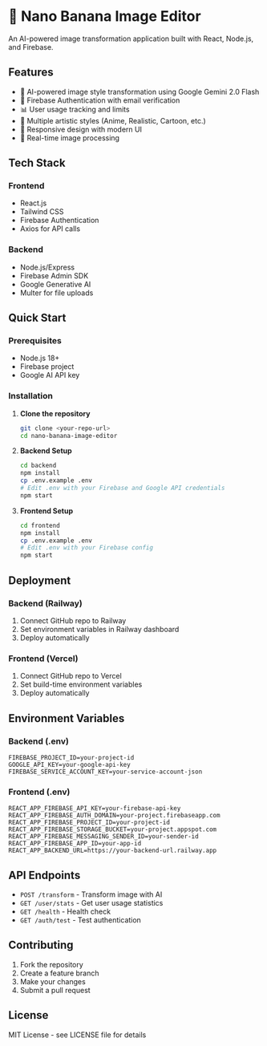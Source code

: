 # 🍌 Nano Banana Image Editor

An AI-powered image transformation application built with React, Node.js, and Firebase.

## Features

- 🎨 AI-powered image style transformation using Google Gemini 2.0 Flash
- 🔐 Firebase Authentication with email verification
- 📊 User usage tracking and limits
- 🎯 Multiple artistic styles (Anime, Realistic, Cartoon, etc.)
- 📱 Responsive design with modern UI
- 🚀 Real-time image processing

## Tech Stack

### Frontend
- React.js
- Tailwind CSS
- Firebase Authentication
- Axios for API calls

### Backend
- Node.js/Express
- Firebase Admin SDK
- Google Generative AI
- Multer for file uploads

## Quick Start

### Prerequisites
- Node.js 18+
- Firebase project
- Google AI API key

### Installation

1. **Clone the repository**
   ```bash
   git clone <your-repo-url>
   cd nano-banana-image-editor
   ```

2. **Backend Setup**
   ```bash
   cd backend
   npm install
   cp .env.example .env
   # Edit .env with your Firebase and Google API credentials
   npm start
   ```

3. **Frontend Setup**
   ```bash
   cd frontend
   npm install
   cp .env.example .env
   # Edit .env with your Firebase config
   npm start
   ```

## Deployment

### Backend (Railway)
1. Connect GitHub repo to Railway
2. Set environment variables in Railway dashboard
3. Deploy automatically

### Frontend (Vercel)
1. Connect GitHub repo to Vercel
2. Set build-time environment variables
3. Deploy automatically

## Environment Variables

### Backend (.env)
```
FIREBASE_PROJECT_ID=your-project-id
GOOGLE_API_KEY=your-google-api-key
FIREBASE_SERVICE_ACCOUNT_KEY=your-service-account-json
```

### Frontend (.env)
```
REACT_APP_FIREBASE_API_KEY=your-firebase-api-key
REACT_APP_FIREBASE_AUTH_DOMAIN=your-project.firebaseapp.com
REACT_APP_FIREBASE_PROJECT_ID=your-project-id
REACT_APP_FIREBASE_STORAGE_BUCKET=your-project.appspot.com
REACT_APP_FIREBASE_MESSAGING_SENDER_ID=your-sender-id
REACT_APP_FIREBASE_APP_ID=your-app-id
REACT_APP_BACKEND_URL=https://your-backend-url.railway.app
```

## API Endpoints

- `POST /transform` - Transform image with AI
- `GET /user/stats` - Get user usage statistics
- `GET /health` - Health check
- `GET /auth/test` - Test authentication

## Contributing

1. Fork the repository
2. Create a feature branch
3. Make your changes
4. Submit a pull request

## License

MIT License - see LICENSE file for details
